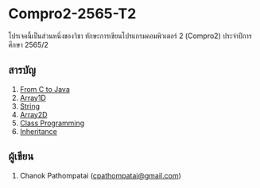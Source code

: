 # Compro2-2565-T2

โปรเจคนี้เป็นส่วนหนึ่งของวิชา ทักษะการเขียนโปรแกรมคอมพิวเตอร์ 2 (Compro2) ประจำปีการศึกษา 2565/2

## สารบัญ

1. [From C to Java](https://github.com/Chanok203/Compro2-2565-T2/tree/master/src/main/java/FromCtoJava)
2. [Array1D](https://github.com/Chanok203/Compro2-2565-T2/tree/master/src/main/java/Array1D)
3. [String](https://github.com/Chanok203/Compro2-2565-T2/tree/master/src/main/java/String)
4. [Array2D](https://github.com/Chanok203/Compro2-2565-T2/tree/master/src/main/java/Array2D)
5. [Class Programming](https://github.com/Chanok203/Compro2-2565-T2/tree/master/src/main/java/ClassProgramming)
6. [Inheritance](https://github.com/Chanok203/Compro2-2565-T2/tree/master/src/main/java/Inheritance)

## ผู้เขียน

1. Chanok Pathompatai (cpathompatai@gmail.com)
